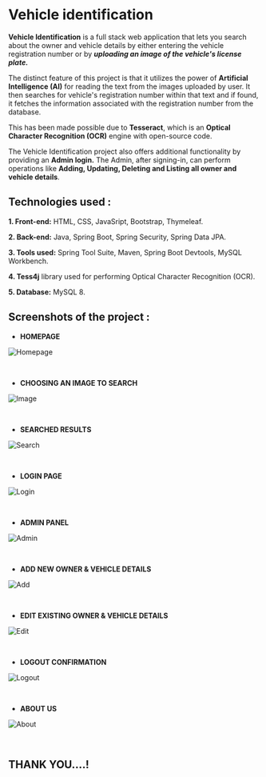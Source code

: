# Vehicle identification
**Vehicle Identification** is a full stack web application that lets you search about the owner and vehicle details by either entering the vehicle registration number or by ***uploading an image of the vehicle's license plate.***

The distinct feature of this project is that it utilizes the power of **Artificial Intelligence (AI)** for reading the text from the images uploaded by user. It then searches for vehicle's registration number within that text and if found, it fetches the information associated with the registration number from the database.

This has been made possible due to **Tesseract**, which is an **Optical Character Recognition (OCR)** engine with open-source code.

The Vehicle Identification project also offers additional functionality by providing an **Admin login.**
The Admin, after signing-in, can perform operations like **Adding, Updating, Deleting and Listing all owner and vehicle details**.

## Technologies used :

**1. Front-end:** HTML, CSS, JavaSript, Bootstrap, Thymeleaf.

**2. Back-end:** Java, Spring Boot, Spring Security, Spring Data JPA.

**3. Tools used:** Spring Tool Suite, Maven, Spring Boot Devtools, MySQL Workbench.

**4. Tess4j** library used for performing Optical Character Recognition (OCR).

**5. Database:** MySQL 8.

## Screenshots of the project :

+  **HOMEPAGE**

![Homepage](https://user-images.githubusercontent.com/121372035/211483166-5198a08b-59fa-4866-9f6a-155d8d969c29.jpeg)

<br>

+ **CHOOSING AN IMAGE TO SEARCH**

![Image](https://user-images.githubusercontent.com/121372035/211484297-e790c26e-73b9-4d5b-8719-e26db5c6e3d6.jpeg)

<br>

+ **SEARCHED RESULTS**

![Search](https://user-images.githubusercontent.com/121372035/211484909-dc4c86e9-6292-4cfe-b06b-2983c34430e5.jpeg)

<br>

+ **LOGIN PAGE**

![Login](https://user-images.githubusercontent.com/121372035/211485041-c38b0bfc-2c94-4fb5-bf28-edf1a98b4557.jpeg)

<br>

+ **ADMIN PANEL**

![Admin](https://user-images.githubusercontent.com/121372035/211485573-9387de3b-fe7e-4fc7-bea2-75a88f0a02cc.jpeg)

<br>

+ **ADD NEW OWNER & VEHICLE DETAILS**

![Add](https://user-images.githubusercontent.com/121372035/211486302-b81417ae-49a2-42e1-8eb2-8d5d2d59f709.jpeg)

<br>

+ **EDIT EXISTING OWNER & VEHICLE DETAILS**

![Edit](https://user-images.githubusercontent.com/121372035/211486387-ae5ce564-7429-40cb-9f2b-cb1d658d9d5f.jpeg)

<br>

+ **LOGOUT CONFIRMATION**

![Logout](https://user-images.githubusercontent.com/121372035/211486544-6aaf0759-31ac-4b55-b9d6-7a09715ee563.jpeg)

<br>

+ **ABOUT US**

![About](https://user-images.githubusercontent.com/121372035/211486650-a9c5de21-a1ff-40d3-ae88-0a16a6ba8e96.jpeg)

<br>

## THANK YOU....!
